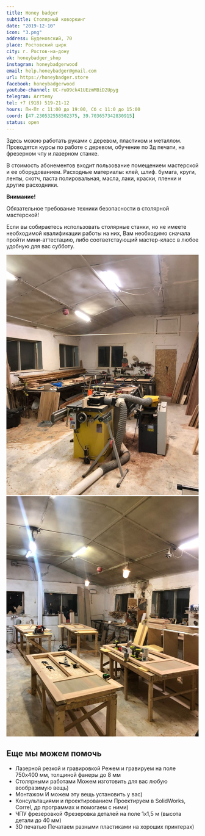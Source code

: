 ```yaml
---
title: Honey badger
subtitle: Столярный коворкинг
date: "2019-12-10"
icon: "3.png"
address: Буденовский, 70
place: Ростовский цирк
city: г. Ростов-на-дону
vk: honeybadger_shop
instagram: honeybadgerwood
email: help.honeybadger@gmail.com
url: https://honeybadger.store
facebook: honeybadgerwood
youtube-channel: UC-ruO9ck41UEzmMBiD2Upyg
telegram: Arrtemy
tel: +7 (918) 519-21-12 
hours: Пн-Пт с 11:00 до 19:00, Сб с 11:0 до 15:00
coord: [47.230532558502375, 39.703657342830915]
status: open
---
```


Здесь можно работать руками с деревом, пластиком и металлом. Проводятся курсы по работе с деревом, обучение по 3д печати, на фрезерном чпу и лазерном станке.

В стоимость абонементов входит пользование помещением мастерской и ее оборудованием. Расходные материалы: клей, шлиф. бумага, круги, ленты, скотч, паста полировальная, масла, лаки, краски, пленки и другие расходники.

**Внимание!**

Обязательное требование техники безопасности в столярной мастерской!

Если вы собираетесь использовать столярные станки, но не имеете необходимой квалификации работы на них, Вам необходимо сначала пройти мини-аттестацию, либо соответствующий мастер-класс в любое удобную для вас субботу.

![](./269677644_442294524138788_1265761764142331451_n.jpg)
![](./269733469_112250251315873_7847033905691683789_n.jpg)

## Еще мы можем помочь
- Лазерной резкой и гравировкой
  Режем и гравируем на поле 750х400 мм, толщиной фанеры до 8 мм
- Столярными работами
  Можем изготовить для вас любую вообразимую вещь)
- Монтажом
  И можем эту вещь установить у вас)
- Консультациями и проектированием
  Проектируем в SolidWorks, Correl, др программах и помогаем с ними)
- ЧПУ фрезеровкой
  Фрезеровка деталей на поле 1х1,5 м (высота детали до 40 мм)
- 3D печатью
  Печатаем разными пластиками на хороших принтерах)
